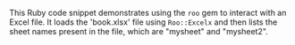 This Ruby code snippet demonstrates using the `roo` gem to interact with an Excel file. It loads the 'book.xlsx' file using `Roo::Excelx` and then lists the sheet names present in the file, which are "mysheet" and "mysheet2".

